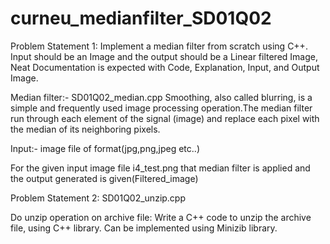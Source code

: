 # curneu_medianfilter_SD01Q02

Problem Statement 1:
Implement a median filter from scratch using C++. Input should be an Image and the output should be a Linear filtered Image, Neat Documentation is expected with Code, Explanation, Input, and Output Image.

Median filter:-
SD01Q02_median.cpp
Smoothing, also called blurring, is a simple and frequently used image processing operation.The median filter run through each element of the signal (image) and replace each pixel with the median of its neighboring pixels.

Input:-
image file of format(jpg,png,jpeg etc..)

For the given input  image file i4_test.png that median filter is applied and the output generated is given(Filtered_image)



Problem Statement 2: 
SD01Q02_unzip.cpp

Do unzip operation on archive file:
Write a C++ code to unzip the archive file, using C++ library.
Can be implemented using Minizib library.
